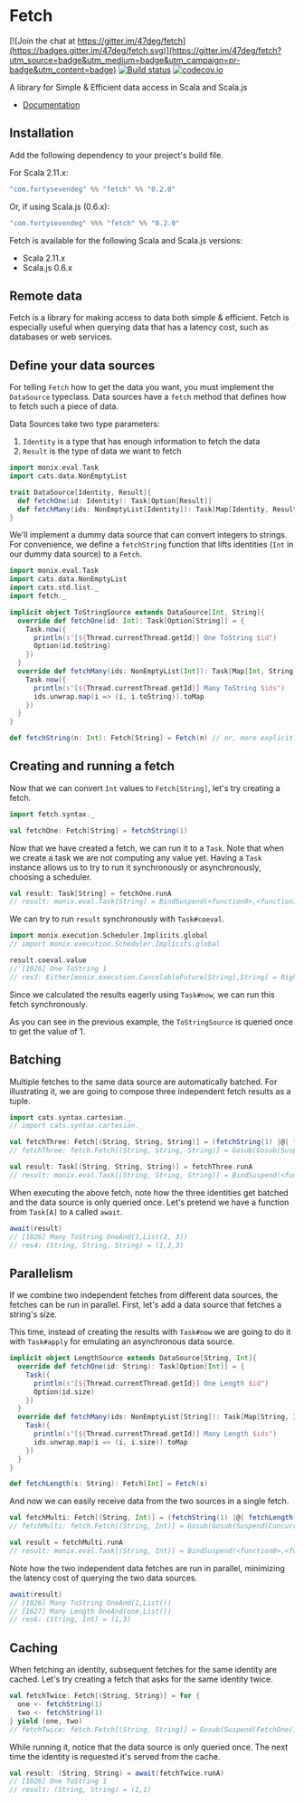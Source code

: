 # Fetch

[![Join the chat at https://gitter.im/47deg/fetch](https://badges.gitter.im/47deg/fetch.svg)](https://gitter.im/47deg/fetch?utm_source=badge&utm_medium=badge&utm_campaign=pr-badge&utm_content=badge)
[![Build status](https://img.shields.io/travis/47deg/fetch.svg)](https://travis-ci.org/47deg/fetch)
[![codecov.io](http://codecov.io/github/47deg/fetch/coverage.svg?branch=master)](http://codecov.io/github/47deg/fetch?branch=master)

A library for Simple & Efficient data access in Scala and Scala.js

- [Documentation](http://47deg.github.io/fetch/docs)

## Installation

Add the following dependency to your project's build file.

For Scala 2.11.x:

```scala
"com.fortysevendeg" %% "fetch" %% "0.2.0"
```

Or, if using Scala.js (0.6.x):

```scala
"com.fortysevendeg" %%% "fetch" %% "0.2.0"
```

Fetch is available for the following Scala and Scala.js versions:

- Scala 2.11.x
- Scala.js 0.6.x

## Remote data

Fetch is a library for making access to data both simple & efficient. Fetch is especially useful when querying data that
has a latency cost, such as databases or web services.

## Define your data sources

For telling `Fetch` how to get the data you want, you must implement the `DataSource` typeclass. Data sources have a `fetch` method that
defines how to fetch such a piece of data.

Data Sources take two type parameters:

<ol>
<li><code>Identity</code> is a type that has enough information to fetch the data</li>
<li><code>Result</code> is the type of data we want to fetch</li>
</ol>

```scala
import monix.eval.Task
import cats.data.NonEmptyList

trait DataSource[Identity, Result]{
  def fetchOne(id: Identity): Task[Option[Result]]
  def fetchMany(ids: NonEmptyList[Identity]): Task[Map[Identity, Result]]
}
```

We'll implement a dummy data source that can convert integers to strings. For convenience, we define a `fetchString` function that lifts identities (`Int` in our dummy data source) to a `Fetch`. 

```scala
import monix.eval.Task
import cats.data.NonEmptyList
import cats.std.list._
import fetch._

implicit object ToStringSource extends DataSource[Int, String]{
  override def fetchOne(id: Int): Task[Option[String]] = {
    Task.now({
      println(s"[${Thread.currentThread.getId}] One ToString $id")
      Option(id.toString)
    })
  }
  override def fetchMany(ids: NonEmptyList[Int]): Task[Map[Int, String]] = {
    Task.now({
      println(s"[${Thread.currentThread.getId}] Many ToString $ids")
      ids.unwrap.map(i => (i, i.toString)).toMap
    })
  }
}

def fetchString(n: Int): Fetch[String] = Fetch(n) // or, more explicitly: Fetch(n)(ToStringSource)
```

## Creating and running a fetch

Now that we can convert `Int` values to `Fetch[String]`, let's try creating a fetch.

```scala
import fetch.syntax._

val fetchOne: Fetch[String] = fetchString(1)
```

Now that we have created a fetch, we can run it to a `Task`. Note that when we create a task we are not computing any value yet. Having a `Task` instance allows us to try to run it synchronously or asynchronously, choosing a scheduler.

```scala
val result: Task[String] = fetchOne.runA
// result: monix.eval.Task[String] = BindSuspend(<function0>,<function1>)
```

We can try to run `result` synchronously with `Task#coeval`. 

```scala
import monix.execution.Scheduler.Implicits.global
// import monix.execution.Scheduler.Implicits.global

result.coeval.value
// [1026] One ToString 1
// res3: Either[monix.execution.CancelableFuture[String],String] = Right(1)
```

Since we calculated the results eagerly using `Task#now`, we can run this fetch synchronously.

As you can see in the previous example, the `ToStringSource` is queried once to get the value of 1.

## Batching

Multiple fetches to the same data source are automatically batched. For illustrating it, we are going to compose three independent fetch results as a tuple.

```scala
import cats.syntax.cartesian._
// import cats.syntax.cartesian._

val fetchThree: Fetch[(String, String, String)] = (fetchString(1) |@| fetchString(2) |@| fetchString(3)).tupled
// fetchThree: fetch.Fetch[(String, String, String)] = Gosub(Gosub(Suspend(Concurrent(List(FetchMany(OneAnd(1,List(2, 3)),ToStringSource$@77b748dd)))),<function1>),<function1>)

val result: Task[(String, String, String)] = fetchThree.runA
// result: monix.eval.Task[(String, String, String)] = BindSuspend(<function0>,<function1>)
```




When executing the above fetch, note how the three identities get batched and the data source is only queried once. Let's pretend we have a function from `Task[A]` to `A` called `await`.

```scala
await(result)
// [1026] Many ToString OneAnd(1,List(2, 3))
// res4: (String, String, String) = (1,2,3)
```

## Parallelism

If we combine two independent fetches from different data sources, the fetches can be run in parallel. First, let's add a data source that fetches a string's size.

This time, instead of creating the results with `Task#now` we are going to do it with `Task#apply` for emulating an asynchronous data source.

```scala
implicit object LengthSource extends DataSource[String, Int]{
  override def fetchOne(id: String): Task[Option[Int]] = {
    Task({
      println(s"[${Thread.currentThread.getId}] One Length $id")
      Option(id.size)
    })
  }
  override def fetchMany(ids: NonEmptyList[String]): Task[Map[String, Int]] = {
    Task({
      println(s"[${Thread.currentThread.getId}] Many Length $ids")
      ids.unwrap.map(i => (i, i.size)).toMap
    })
  }
}

def fetchLength(s: String): Fetch[Int] = Fetch(s)
```

And now we can easily receive data from the two sources in a single fetch. 

```scala
val fetchMulti: Fetch[(String, Int)] = (fetchString(1) |@| fetchLength("one")).tupled
// fetchMulti: fetch.Fetch[(String, Int)] = Gosub(Gosub(Suspend(Concurrent(List(FetchMany(OneAnd(1,List()),ToStringSource$@77b748dd), FetchMany(OneAnd(one,List()),LengthSource$@741119c5)))),<function1>),<function1>)

val result = fetchMulti.runA
// result: monix.eval.Task[(String, Int)] = BindSuspend(<function0>,<function1>)
```

Note how the two independent data fetches are run in parallel, minimizing the latency cost of querying the two data sources.

```scala
await(result)
// [1026] Many ToString OneAnd(1,List())
// [1027] Many Length OneAnd(one,List())
// res6: (String, Int) = (1,3)
```

## Caching

When fetching an identity, subsequent fetches for the same identity are cached. Let's try creating a fetch that asks for the same identity twice.

```scala
val fetchTwice: Fetch[(String, String)] = for {
  one <- fetchString(1)
  two <- fetchString(1)
} yield (one, two)
// fetchTwice: fetch.Fetch[(String, String)] = Gosub(Suspend(FetchOne(1,ToStringSource$@77b748dd)),<function1>)
```

While running it, notice that the data source is only queried once. The next time the identity is requested it's served from the cache.

```scala
val result: (String, String) = await(fetchTwice.runA)
// [1026] One ToString 1
// result: (String, String) = (1,1)
```

